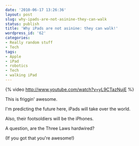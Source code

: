 ```yaml
---
date: '2010-06-17 13:26:36'
layout: post
slug: why-ipads-are-not-asinine-they-can-walk
status: publish
title: 'Why iPads are not asinine: they can walk!'
wordpress_id: '62'
categories:
- Really random stuff
- Tech
tags:
- Apple
- iPad
- robotics
- Tech
- walking iPad
---
```


{% video http://www.youtube.com/watch?v=yL9CTazNujE %}

This is friggin' awesome.

I'm predicting the future here, iPads will take over the world.

Also, their footsoldiers will be the iPhones.

A question, are the Three Laws hardwired?

(If you got that you're awesome!)
